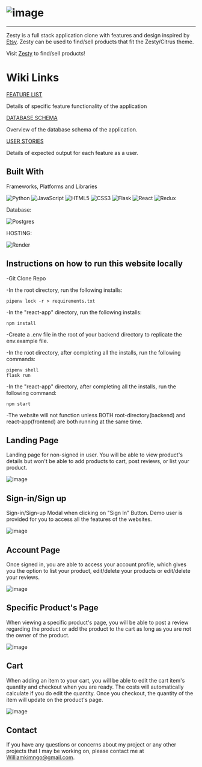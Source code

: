 # ![image](https://i.imgur.com/764zj91t.jpg)

***

Zesty is a full stack application clone with features and design inspired by [Etsy](https://www.etsy.com/). Zesty can be used to find/sell products that fit the Zesty/Citrus theme. 

Visit [Zesty](https://aa-etsy-clone.onrender.com) to find/sell products! 

# Wiki Links

[FEATURE LIST](https://github.com/williamkimngo/aa-ETSY-WEBSITE_CLONE/wiki/Features-List)

Details of specific feature functionality of the application

[DATABASE SCHEMA](https://github.com/williamkimngo/aa-ETSY-WEBSITE_CLONE/wiki/Database-Schema)

Overview of the database schema of the application.

[USER STORIES](https://github.com/williamkimngo/aa-ETSY-WEBSITE_CLONE/wiki/User-Stories)

Details of expected output for each feature as a user.

## Built With

Frameworks, Platforms and Libraries

![Python](https://img.shields.io/badge/python-3670A0?style=for-the-badge&logo=python&logoColor=ffdd54)
![JavaScript](https://img.shields.io/badge/javascript-%23323330.svg?style=for-the-badge&logo=javascript&logoColor=%23F7DF1E)
![HTML5](https://img.shields.io/badge/html5-%23E34F26.svg?style=for-the-badge&logo=html5&logoColor=white)
![CSS3](https://img.shields.io/badge/css3-%231572B6.svg?style=for-the-badge&logo=css3&logoColor=white)
![Flask](https://img.shields.io/badge/flask-%23000.svg?style=for-the-badge&logo=flask&logoColor=white)
![React](https://img.shields.io/badge/react-%2320232a.svg?style=for-the-badge&logo=react&logoColor=%2361DAFB)
![Redux](https://img.shields.io/badge/redux-%23593d88.svg?style=for-the-badge&logo=redux&logoColor=white)

Database:

![Postgres](https://img.shields.io/badge/postgres-%23316192.svg?style=for-the-badge&logo=postgresql&logoColor=white)

HOSTING:

![Render](https://img.shields.io/badge/Render-%46E3B7.svg?style=for-the-badge&logo=render&logoColor=white)

## Instructions on how to run this website locally
-Git Clone Repo

-In the root directory, run the following installs:
```
pipenv lock -r > requirements.txt
```

-In the "react-app" directory, run the following installs:
```
npm install
```
-Create a .env file in the root of your backend directory to replicate the env.example file. 

-In the root directory, after completing all the installs, run the following commands:
```
pipenv shell
flask run
```

-In the "react-app" directory, after completing all the installs, run the following command: 
```
npm start
```

-The website will not function unless BOTH root-directory(backend) and react-app(frontend) are both running at the same time. 

## Landing Page

Landing page for non-signed in user. You will be able to view product's details but won't be able to add products to cart, post reviews, or list your product. 

![image](https://i.imgur.com/S1G58rX.png)

## Sign-in/Sign up

Sign-in/Sign-up Modal when clicking on "Sign In" Button. Demo user is provided for you to access all the features of the websites. 

![image](https://i.imgur.com/ze1Ad4N.png)

## Account Page

Once signed in, you are able to access your account profile, which gives you the option to list your product, edit/delete your products or edit/delete your reviews. 

![image](https://i.imgur.com/EYGYj2z.png)

## Specific Product's Page

When viewing a specific product's page, you will be able to post a review regarding the product or add the product to the cart as long as you are not the owner of the product. 

![image](https://i.imgur.com/gPRaIWK.png)

## Cart

When adding an item to your cart, you will be able to edit the cart item's quantity and checkout when you are ready. The costs will automatically calculate if you do edit the quantity. Once you checkout, the quantity of the item will update on the product's page. 

![image](https://i.imgur.com/gwLm7FA.png)

## Contact 

If you have any questions or concerns about my project or any other projects that I may be working on, please contact me at Williamkimngo@gmail.com.
